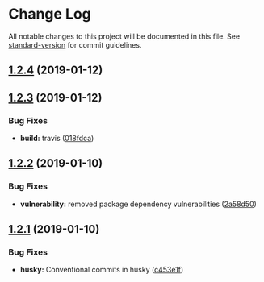 # Change Log

All notable changes to this project will be documented in this file. See [standard-version](https://github.com/conventional-changelog/standard-version) for commit guidelines.

<a name="1.2.4"></a>
## [1.2.4](https://github.com/ryandterri/utilit-ease-web/compare/v1.2.3...v1.2.4) (2019-01-12)



<a name="1.2.3"></a>
## [1.2.3](https://bitbucket.org/ryandterri/utilit-ease-web/compare/v1.2.2...v1.2.3) (2019-01-12)


### Bug Fixes

* **build:** travis ([018fdca](https://bitbucket.org/ryandterri/utilit-ease-web/commits/018fdca))



<a name="1.2.2"></a>
## [1.2.2](https://bitbucket.org/ryandterri/utilit-ease-web/compare/v1.2.1...v1.2.2) (2019-01-10)


### Bug Fixes

* **vulnerability:** removed package dependency vulnerabilities ([2a58d50](https://bitbucket.org/ryandterri/utilit-ease-web/commits/2a58d50))



<a name="1.2.1"></a>
## [1.2.1](https://bitbucket.org/ryandterri/utilit-ease-web/compare/v1.2.0...v1.2.1) (2019-01-10)


### Bug Fixes

* **husky:** Conventional commits in husky ([c453e1f](https://bitbucket.org/ryandterri/utilit-ease-web/commits/c453e1f))
